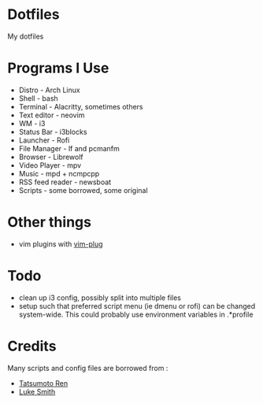 # Dotfiles

My dotfiles

# Programs I Use
* Distro - Arch Linux
* Shell - bash
* Terminal - Alacritty, sometimes others
* Text editor - neovim
* WM - i3
* Status Bar - i3blocks
* Launcher - Rofi
* File Manager - lf and pcmanfm
* Browser - Librewolf
* Video Player - mpv
* Music - mpd + ncmpcpp
* RSS feed reader - newsboat
* Scripts - some borrowed, some original

# Other things
* vim plugins with [vim-plug](https://github.com/junegunn/vim-plug)

# Todo
* clean up i3 config, possibly split into multiple files
* setup such that preferred script menu (ie dmenu or rofi) can be changed system-wide. This could probably use environment variables in .*profile

# Credits
Many scripts and config files are borrowed from :
* [Tatsumoto Ren](https://github.com/tatsumoto-ren/dotfiles)
* [Luke Smith](https://github.com/LukeSmithxyz/voidrice)
